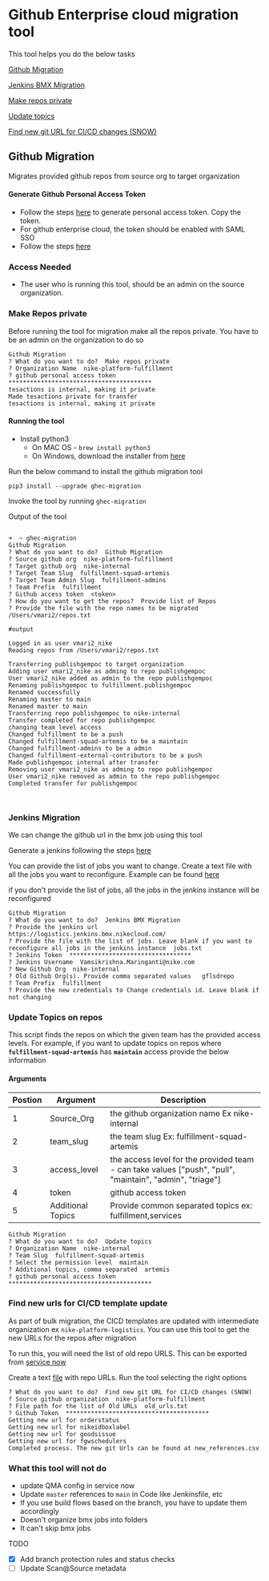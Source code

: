 # Github Enterprise cloud migration tool

This tool helps you do the below tasks

[Github Migration](#github-migration)

[Jenkins BMX Migration](#jenkins-migration)

[Make repos private](#make-repos-private)

[Update topics](#update-topics-on-repos)

[Find new git URL for CI/CD changes (SNOW)](#find-new-urls-for-cicd-template-update)

## Github Migration

Migrates provided github repos from source org to target organization

#### Generate Github Personal Access Token 

- Follow the steps [here](https://docs.github.com/en/github/authenticating-to-github/keeping-your-account-and-data-secure/creating-a-personal-access-token) to generate personal access token. Copy the token.
- For github enterprise cloud, the token should be enabled with SAML SSO
- Follow the steps [here](https://docs.github.com/en/github/authenticating-to-github/authenticating-with-saml-single-sign-on/authorizing-a-personal-access-token-for-use-with-saml-single-sign-on)

### Access Needed 

- The user who is running this tool, should be an admin on the source organization. 

### Make Repos private

Before running the tool for migration make all the repos private. You have to be an admin on the organization to do so

```
Github Migration
? What do you want to do?  Make repos private
? Organization Name  nike-platform-fulfillment
? github personal access token  ****************************************
tesactions is internal, making it private
Made tesactions private for transfer
tesactions is internal, making it private

```

#### Running the tool

- Install python3 
    - On MAC OS - ```brew install python3```
    - On Windows, download the installer from [here](https://www.python.org/downloads/windows/)


Run the below command to install the github migration tool

```pip3 install --upgrade ghec-migration```

Invoke the tool by running ```ghec-migration```

Output of the tool

```shell script

➜  ~ ghec-migration
Github Migration
? What do you want to do?  Github Migration
? Source github org  nike-platform-fulfillment
? Target github org  nike-internal
? Target Team Slug  fulfillment-squad-artemis
? Target Team Admin Slug  fulfillment-admins
? Team Prefix  fulfillment
? Github access token  <token>
? How do you want to get the repos?  Provide list of Repos
? Provide the file with the repo names to be migrated  /Users/vmari2/repos.txt

#output

Logged in as user vmari2_nike
Reading repos from /Users/vmari2/repos.txt

Transferring publishgempoc to target organization
Adding user vmari2_nike as adming to repo publishgempoc
User vmari2_nike added as admin to the repo publishgempoc
Renaming publishgempoc to fulfillment.publishgempoc
Renamed successfully
Renaming master to main
Renamed master to main
Transferring repo publishgempoc to nike-internal
Transfer completed for repo publishgempoc
changing team level access
Changed fulfillment to be a push
Changed fulfillment-squad-artemis to be a maintain
Changed fulfillment-admins to be a admin
Changed fulfillment-external-contributors to be a push
Made publishgempoc internal after transfer
Removing user vmari2_nike as adming to repo publishgempoc
User vmari2_nike removed as admin to the repo publishgempoc
Completed transfer for publishgempoc



```


### Jenkins Migration

We can change the github url in the bmx job using this tool

Generate a jenkins following the steps [here](https://support.cloudbees.com/hc/en-us/articles/115003090592-How-to-re-generate-my-Jenkins-user-token)

You can provide the list of jobs you want to change. Create a text file with all the jobs you want to reconfigure. Example can be found [here](jobs.txt)

if you don't provide the list of jobs, all the jobs in the jenkins instance will be reconfigured

```shell script
Github Migration
? What do you want to do?  Jenkins BMX Migration
? Provide the jenkins url  https://logistics.jenkins.bmx.nikecloud.com/
? Provide the file with the list of jobs. Leave blank if you want to reconfigure all jobs in the jenkins instance  jobs.txt
? Jenkins Token  **********************************
? Jenkins Username  Vamsikrishna.Maringanti@nike.com
? New Github Org  nike-internal
? Old Github Org(s). Provide comma separated values   gflsdrepo
? Team Prefix  fulfillment
? Provide the new credentials to Change credentials id. Leave blank if not changing   
```

### Update Topics on repos

This script finds the repos on which the given team has the provided access levels. For example, if you want to update topics on repos where **```fulfillment-squad-artemis```** has **```maintain```** access provide the below information

#### Arguments

| Postion | Argument          | Description                                                                                              |
|---------|-------------------|----------------------------------------------------------------------------------------------------------|
| 1       | Source_Org        | the github organization name Ex nike-internal                                                                             |
| 2       | team_slug         | the team slug Ex: fulfillment-squad-artemis                                                                                            |
| 3       | access_level      | the access level for the provided team - can take values ["push", "pull", "maintain", "admin", "triage"] |
| 4       | token             | github access token                                                                                      |
| 5       | Additional Topics | Provide common separated topics ex: fulfillment,services                                                 |


```shell script
Github Migration
? What do you want to do?  Update topics
? Organization Name  nike-internal
? Team Slug  fulfillment-squad-artemis
? Select the permission level  maintain
? Additional topics, comma separated  artemis
? github personal access token  ****************************************

```

### Find new urls for CI/CD template update

As part of bulk migration, the CICD templates are updated with intermediate organization ex ```nike-platform-logistics```. You can use this tool to get the new URLs for the repos after migration

To run this, you will need the list of old repo URLS. This can be exported from [service now](https://niketech.service-now.com/nav_to.do?uri=%2Fu_cd_template_mapping_list.do%3Fsysparm_view%3D%26sysparm_first_row%3D1%26sysparm_query%3Du_active%253Dtrue%255Eu_cd_template%253Dtrue%255Eu_template%253Df04e470a13952bc0ea05b3b12244b063%26sysparm_clear_stack%3Dtrue)

Create a text [file](old_urls.txt) with repo URLs. Run the tool selecting the right options

```shell script
? What do you want to do?  Find new git URL for CI/CD changes (SNOW)
? Source github organization  nike-platform-fulfillment
? File path for the list of Old URLs  old_urls.txt
? Github Token  ****************************************
Getting new url for orderstatus
Getting new url for nikeidboxlabel
Getting new url for goodsissue
Getting new url for fgwschedulers
Completed process. The new git Urls can be found at new_references.csv

```

### What this tool will not do

- update QMA config in service now
- Update ```master``` references to ```main``` in Code like Jenkinsfile, etc
- If you use build flows based on the branch, you have to update them accordingly
- Doesn't organize bmx jobs into folders
- It can't skip bmx jobs

TODO

- [x] Add branch protection rules and status checks
- [ ] Update Scan@Source metadata
